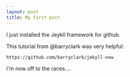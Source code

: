 ```yaml
---
layout: post
title: My first post
---
```


I just installed the Jeykll framework for github.

This tutorial from @barryclark was very helpful:

    https://github.com/barryclark/jekyll-now

I'm now off to the races....
